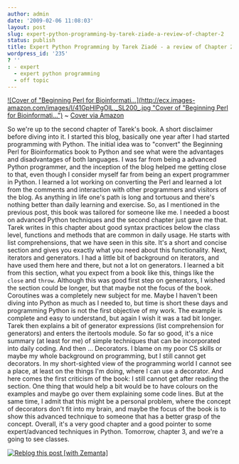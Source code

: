 ```yaml
---
author: admin
date: '2009-02-06 11:08:03'
layout: post
slug: expert-python-programming-by-tarek-ziade-a-review-of-chapter-2
status: publish
title: Expert Python Programming by Tarek Ziadé - a review of Chapter 2
wordpress_id: '235'
? ''
: - expert
  - expert python programming
  - off topic
---
```


[![Cover of "Beginning Perl for
Bioinformati...](http://ecx.images-amazon.com/images/I/41GpHIPgOlL._SL200_.jpg "Cover of "Beginning Perl for Bioinformati...")](http://www.amazon.com/Beginning-Perl-Bioinformatics-James-Tisdall/dp/0596000804?SubscriptionId=0G81C5DAZ03ZR9WH9X82&tag=zemanta-20&linkCode=xm2&camp=2025&creative=165953&creativeASIN=0596000804)
  ~ [Cover via
    Amazon](http://www.amazon.com/Beginning-Perl-Bioinformatics-James-Tisdall/dp/0596000804?SubscriptionId=0G81C5DAZ03ZR9WH9X82&tag=zemanta-20&linkCode=xm2&camp=2025&creative=165953&creativeASIN=0596000804)

So we're up to the second chapter of Tarek's book. A short disclaimer
before diving into it. I started this blog, basically one year after I
had started programming with Python. The initial idea was to "convert"
the Beginning Perl for Bioinformatics book to Python and see what were
the advantages and disadvantages of both languages. I was far from being
a advanced Python programmer, and the inception of the blog helped me
getting close to that, even though I consider myself far from being an
expert programmer in Python. I learned a lot working on converting the
Perl and learned a lot from the comments and interaction with other
programmers and visitors of the blog. As anything in life one's path is
long and tortuous and there's nothing better than daily learning and
exercise. So, as I mentioned in the previous post, this book was
tailored for someone like me. I needed a boost on advanced Python
techniques and the second chapter just gave me that. Tarek writes in
this chapter about good syntax practices below the class level,
functions and methods that are common in daily usage. He starts with
list comprehensions, that we have seen in this site. It's a short and
concise section and gives you exactly what you need about this
functionality. Next, iterators and generators. I had a little bit of
background on iterators, and have used them here and there, but not a
lot on generators. I learned a bit from this section, what you expect
from a book like this, things like the `close` and `throw`. Although
this was good first step on generators, I wished the section could be
longer, but that maybe not the focus of the book. Coroutines was a
completely new subject for me. Maybe I haven't been diving into Python
as much as I needed to, but time is short these days and programming
Python is not the first objective of my work. The example is complete
and easy to understand, but again I wish it was a tad bit longer. Tarek
then explains a bit of generator expressions (list comprehension for
generators) and enters the itertools module. So far so good, it's a nice
summary (at least for me) of simple techniques that can be incorporated
into daily coding. And then ... Decorators. I blame on my poor CS skills
or maybe my whole background on programming, but I still cannot get
decorators. In my short-sighted view of the programming world I cannot
see a place, at least on the things I'm doing, where I can use a
decorator. And here comes the first criticism of the book: I still
cannot get after reading the section. One thing that would help a bit
would be to have colours on the examples and maybe go over them
explaining some code lines. But at the same time, I admit that this
might be a personal problem, where the concept of decorators don't fit
into my brain, and maybe the focus of the book is to show this advanced
technique to someone that has a better grasp of the concept. Overall,
it's a very good chapter and a good pointer to some expert/advanced
techniques in Python. Tomorrow, chapter 3, and we're a going to see
classes.

[![Reblog this post [with
Zemanta]](http://img.zemanta.com/reblog_e.png?x-id=2b86d192-b0ab-48fa-88ac-28aacbdf82e5)](http://reblog.zemanta.com/zemified/2b86d192-b0ab-48fa-88ac-28aacbdf82e5/ "Zemified by Zemanta")
